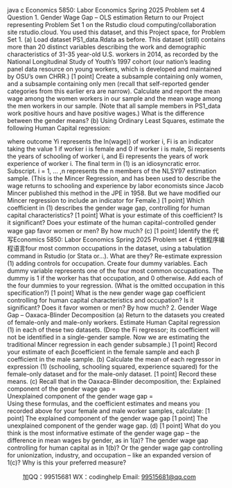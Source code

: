 java c
Economics 5850: Labor Economics 
Spring 2025 
Problem   set 4
Question   1. Gender Wage Gap – OLS estimation
Return to our Project representing Problem   Set   1 on the Rstudio cloud computing/collaboration   site rstudio.cloud. You used this dataset, and this Project space, for Problem   Set   1.
(a) Load dataset PS1_data.Rdata as before. This dataset (still)   contains more   than   20   distinct variables describing the work and demographic characteristics of   31-35 year-old U.S. workers in 2014, as recorded by the National Longitudinal   Study of   Youth’s   1997 cohort (our nation’s leading panel data resource on young workers, which is developed and maintained   by OSU’s   own CHRR.)
[1 point] Create a subsample containing only women,   and   a   subsample   containing   only men (recall that self-reported gender categories from this earlier era   are   narrow). Calculate and report the mean wage among the women workers in our   sample and   the   mean wage   among   the   men workers in our sample. (Note that all   sample members   in PS1_data work positive hours   and   have positive wages.) What is the difference between the gender means? 
(b) Using Ordinary Least Squares, estimate the following Human   Capital   regression:

where outcome Yi represents the ln(wage)) of   worker i, Fi is an   indicator   taking   the   value   1   if   worker i is female and 0 if   worker i is   male, Si represents the years of   schooling of   worker i,    and Ei represents   the   years   of   work   experience   of   worker i.   The   final   term   in   (1)   is   an idiosyncratic error.   Subscript. i =   1,   …   ,n represents the n members of   the NLSY97 estimation   sample. (This is the Mincer Regression, and has been used to describe the wage returns to schooling and experience by labor economists since Jacob Mincer published this method   in   the   JPE in   1958. But we have modified our Mincer regression to include an indicator   for   Female.)
[1 point] Which coefficient in (1) describes the gender wage gap,   controlling   for human   capital   characteristics?
[1 point] What is your estimate of this coefficient? Is it   significant? Does   your   estimate   of   the   human capital-controlled gender wage gap favor women or men? By how much?
(c)   [1 point] Identify the 代 写Economics 5850: Labor Economics Spring 2025 Problem set 4
代做程序编程语言four most common occupations in the dataset, using   a   tabulation   command in Rstudio (or Stata or…). What are they?
Re-estimate expression (1) adding controls for occupation.   Create   four   dummy variables.   Each   dummy variable represents one of   the four most common occupations. The   dummy   is   1   if   the            worker has that occupation, and 0 otherwise. Add each of   the   four   dummies   to   your regression. (What is the omitted occupation in this   specification?)
[1 point] What is the new gender wage gap coefficient controlling   for human   capital
characteristics and occupation? Is it significant? Does it   favor women   or men?   By how   much?
2. Gender Wage Gap – Oaxaca-Blinder Decomposition
(a) Return to the datasets you created of   female-only and male-only workers. Estimate Human Capital regression (1) in each of   these two datasets. (Drop   the Fi regressor;   its   coefficient will      not be identified in a single-gender sample. Now we are   estimating the   traditional   Mincer regression in each gender   subsample.)
[1 point] Record your estimate of   each βcoefficient   in   the   female   sample   and   each β coefficient in the male sample.
(b) Calculate the mean of   each regressor in expression (1)   (schooling,   schooling   squared,   experience squared) for the female-only dataset and   for the male-only   dataset.
[1 point] Record these means. 
(c) Recall that in the Oaxaca-Blinder decomposition, the:
Explained   component   of   the   gender   wage   gap   =  
Unexplained   component   of   the   gender   wage   gap   =  
Using these formulas, and the coefficient estimates and means you recorded   above   for your   female   and   male   worker   samples, calculate:
[1 point] The explained component of   the gender wage gap
[1 point] The unexplained component of   the gender wage gap.
(d)   [1 point] What do you think is the most informative estimate of   the   gender wage   gap – the   difference in mean wages by gender, as in   1(a)? The gender wage   gap   controlling   for human capital as in   1(b)? Or the gender wage gap controlling   for unionization,   industry,   and   occupation – like an expanded version of 1(c)? Why is this your preferred measure? 





         
加QQ：99515681  WX：codinghelp  Email: 99515681@qq.com
